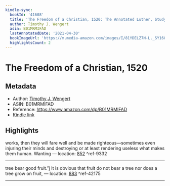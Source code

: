```yaml
---
kindle-sync:
  bookId: '41608'
  title: 'The Freedom of a Christian, 1520: The Annotated Luther, Study Edition'
  author: Timothy J. Wengert
  asin: B01MRMIFAD
  lastAnnotatedDate: '2021-04-30'
  bookImageUrl: 'https://m.media-amazon.com/images/I/81YDELZ7N-L._SY160.jpg'
  highlightsCount: 2
---
```

# The Freedom of a Christian, 1520
## Metadata
* Author: [Timothy J. Wengert](https://www.amazon.comundefined)
* ASIN: B01MRMIFAD
* Reference: https://www.amazon.com/dp/B01MRMIFAD
* [Kindle link](kindle://book?action=open&asin=B01MRMIFAD)

## Highlights
works, then they will fare well and be made righteous—sometimes even injuring their minds and destroying or at least rendering useless what makes them human. Wanting — location: [852](kindle://book?action=open&asin=B01MRMIFAD&location=852) ^ref-9332

---
tree bear good fruit.”j It is obvious that fruit do not bear a tree nor does a tree grow on fruit, — location: [883](kindle://book?action=open&asin=B01MRMIFAD&location=883) ^ref-42175

---
